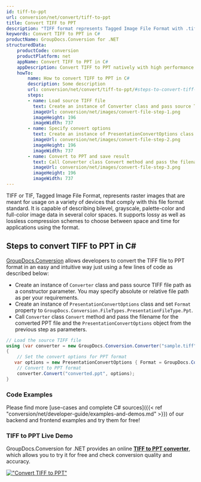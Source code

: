 ```yaml
---
id: tiff-to-ppt
url: conversion/net/convert/tiff-to-ppt
title: Convert TIFF to PPT
description: "TIFF format represents Tagged Image File Format with .tiff extension. Learn how to convert TIFF to PPT file programmatically in C# language using GroupDocs.Conversion for .NET library."
keywords: Convert TIFF to PPT in C#
productName: GroupDocs.Conversion for .NET
structuredData:
    productCode: conversion
    productPlatform: net
    appName: Convert TIFF to PPT in C#
    appDescription: Convert TIFF to PPT natively with high performance using C# language and server side GroupDocs.Conversion for .NET APIs, without the use of any software like Microsoft or Open Office.
    howTo:
        name: How to convert TIFF to PPT in C# 
        description: Some description
        url: conversion/net/convert/tiff-to-ppt/#steps-to-convert-tiff-to-ppt-in-c
        steps:
        - name: Load source TIFF file 
          text: Create an instance of Converter class and pass source TIFF file path as a constructor parameter. You may specify absolute or relative file path as per your requirements. 
          imageUrl: conversion/net/images/convert-file-step-1.png
          imageHeight: 196
          imageWidth: 737
        - name: Specify convert options 
          text: Create an instance of PresentationConvertOptions class.
          imageUrl: conversion/net/images/convert-file-step-2.png
          imageHeight: 196
          imageWidth: 737
        - name: Convert to PPT and save result 
          text: Call Converter class Convert method and pass the filename for the converted HTML file and the PresentationConvertOptions object from the previous step as parameters.
          imageUrl: conversion/net/images/convert-file-step-3.png
          imageHeight: 196
          imageWidth: 737
---
```


TIFF or TIF, Tagged Image File Format, represents raster images that are meant for usage on a variety of devices that comply with this file format standard. It is capable of describing bilevel, grayscale, palette-color and full-color image data in several color spaces. It supports lossy as well as lossless compression schemes to choose between space and time for applications using the format.

## Steps to convert TIFF to PPT in C#

[GroupDocs.Conversion](https://products.groupdocs.com/conversion/net) allows developers to convert the TIFF file to PPT format in an easy and intuitive way just using a few lines of code as described below:

* Create an instance of `Converter` class and pass source TIFF file path as a constructor parameter. You may specify absolute or relative file path as per your requirements. 
* Create an instance of `PresentationConvertOptions` class and set `Format` property to `GroupDocs.Conversion.FileTypes.PresentationFileType.Ppt`.
* Call `Converter` class `Convert` method and pass the filename for the converted PPT file and the `PresentationConvertOptions` object from the previous step as parameters.

```csharp
// Load the source TIFF file
using (var converter = new GroupDocs.Conversion.Converter("sample.tiff"))
{
    // Set the convert options for PPT format
   var options = new PresentationConvertOptions { Format = GroupDocs.Conversion.FileTypes.PresentationFileType.Ppt };
    // Convert to PPT format
    converter.Convert("converted.ppt", options);
}
```

### Code Examples

Please find more [use-cases and complete C# sources]({{< ref "conversion/net/developer-guide/examples-and-demos.md" >}}) of our backend and frontend examples and try them for free!

### TIFF to PPT Live Demo

GroupDocs.Conversion for .NET provides an online [**TIFF to PPT converter**](https://products.groupdocs.app/conversion/tiff-to-ppt), which allows you to try it for free and check conversion quality and accuracy.

[!["Convert TIFF to PPT"](conversion/net/images/convert-to-ppt/convert-tiff-to-ppt.png)](https://products.groupdocs.app/conversion/tiff-to-ppt)
